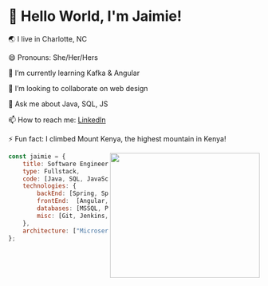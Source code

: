 # 👋 Hello World, I'm Jaimie!

🌏 I live in Charlotte, NC

😄 Pronouns: She/Her/Hers  

🌱 I’m currently learning Kafka & Angular

👯 I’m looking to collaborate on web design

💬 Ask me about Java, SQL, JS  

📫 How to reach me: [LinkedIn](https://www.linkedin.com/in/jaimie-sanita/)

⚡ Fun fact: I climbed Mount Kenya, the highest mountain in Kenya!

<img src="https://user-images.githubusercontent.com/77938209/147964965-55676b9b-4f4a-4900-9202-44bc8d3abbb5.jpg"  align="right" width="300" height="250">

```javascript
const jaimie = {
    title: Software Engineer,
    type: Fullstack,
    code: [Java, SQL, JavaScript, TypeScript, HTML, CSS], 
    technologies: {
        backEnd: [Spring, Spring Boot, JPA (Hibernate), Tomcat, JDBC, REST],
        frontEnd:  [Angular, Vue.js],
        databases: [MSSQL, PostgreSQL],
        misc: [Git, Jenkins, Jira, Postman, Kadeck, Visual Studio Code]
    },
    architecture: ["Microservices", "Event-Driven", "Design System Pattern"],
};
```

